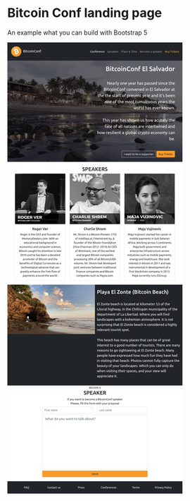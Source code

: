 # Bitcoin Conf landing page

An example what you can build with Bootstrap 5

![](https://raw.githubusercontent.com/cesantaniello/bitcoin-conf/master/images/Landing-page_preview.jpg?token=AKC3Z4FLXK5HB4QHZK46DQTA5QE4Y)
